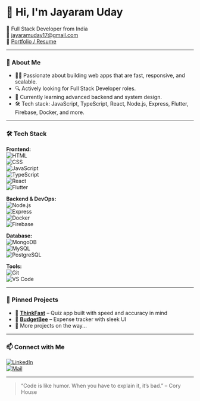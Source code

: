 # 👋 Hi, I'm Jayaram Uday

🚀 Full Stack Developer from India  
📧 [jayaramuday17@gmail.com](mailto:jayaramuday17@gmail.com)  
🔗 [Portfolio / Resume](https://bit.ly/4liFDbC)

---

### 💼 About Me

- 👨‍💻 Passionate about building web apps that are fast, responsive, and scalable.
- 🔍 Actively looking for Full Stack Developer roles.
- 🌱 Currently learning advanced backend and system design.
- 🛠️ Tech stack: JavaScript, TypeScript, React, Node.js, Express, Flutter, Firebase, Docker, and more.

---

### 🛠️ Tech Stack

**Frontend:**  
![HTML](https://img.shields.io/badge/-HTML5-E34F26?logo=html5&logoColor=white)  
![CSS](https://img.shields.io/badge/-CSS3-1572B6?logo=css3&logoColor=white)  
![JavaScript](https://img.shields.io/badge/-JavaScript-F7DF1E?logo=javascript&logoColor=black)  
![TypeScript](https://img.shields.io/badge/-TypeScript-3178C6?logo=typescript&logoColor=white)  
![React](https://img.shields.io/badge/-React-20232A?logo=react&logoColor=61DAFB)  
![Flutter](https://img.shields.io/badge/-Flutter-02569B?logo=flutter&logoColor=white)

**Backend & DevOps:**  
![Node.js](https://img.shields.io/badge/-Node.js-339933?logo=node.js&logoColor=white)  
![Express](https://img.shields.io/badge/-Express.js-000000?logo=express&logoColor=white)  
![Docker](https://img.shields.io/badge/-Docker-2496ED?logo=docker&logoColor=white)  
![Firebase](https://img.shields.io/badge/-Firebase-FFCA28?logo=firebase&logoColor=black)

**Database:**  
![MongoDB](https://img.shields.io/badge/-MongoDB-47A248?logo=mongodb&logoColor=white)  
![MySQL](https://img.shields.io/badge/-MySQL-4479A1?logo=mysql&logoColor=white)  
![PostgreSQL](https://img.shields.io/badge/-PostgreSQL-336791?logo=postgresql&logoColor=white)

**Tools:**  
![Git](https://img.shields.io/badge/-Git-F05032?logo=git&logoColor=white)  
![VS Code](https://img.shields.io/badge/-VSCode-007ACC?logo=visual-studio-code&logoColor=white)

---

### 📌 Pinned Projects

- 🔹 **[ThinkFast](https://github.com/Uday1772002/ThinkFast)** – Quiz app built with speed and accuracy in mind  
- 🔹 **[BudgetBee](https://github.com/Uday1772002/BudgetBee)** – Expense tracker with sleek UI  
- 🔹 More projects on the way...

---

### 📫 Connect with Me

[![LinkedIn](https://img.shields.io/badge/-LinkedIn-0077B5?logo=linkedin&logoColor=white)](https://www.linkedin.com/in/jayaramuday)  
[![Mail](https://img.shields.io/badge/-Email-D14836?logo=gmail&logoColor=white)](mailto:jayaramuday17@gmail.com)

---

> “Code is like humor. When you have to explain it, it’s bad.” – Cory House
